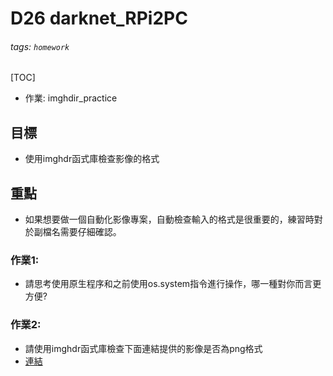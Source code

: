 # D26 darknet_RPi2PC
###### tags: `homework`
[TOC]
- 作業: imghdir_practice
## 目標
- 使用imghdr函式庫檢查影像的格式

## 重點
- 如果想要做一個自動化影像專案，自動檢查輸入的格式是很重要的，練習時對於副檔名需要仔細確認。

### 作業1:
- 請思考使用原生程序和之前使用os.system指令進行操作，哪一種對你而言更方便?
### 作業2:
- 請使用imghdr函式庫檢查下面連結提供的影像是否為png格式
- [連結](https://i.imgur.com/hM6uFKZ.png)
